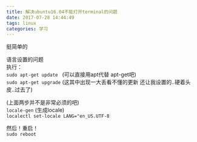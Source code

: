```yaml
---
title: 解决ubuntu16.04不能打开terminal的问题
date: 2017-07-28 14:44:49
tags: linux
categories: 学习 
---
```

挺简单的
<!--more-->
语言设置的问题  
执行：  
`sudo apt-get update ` (可以直接用apt代替 apt-get吧)  
`sudo apt-get upgrade` (这其中出现一大丢看不懂的更新 还让我设置的..硬着头皮..过去了)  

(上面两步并不是非常必须的吧)  
`locale-gen` (生成locale)  
`localectl set-locale LANG="en_US.UTF-8`  

然后！重启！  
`sudo reboot`  
